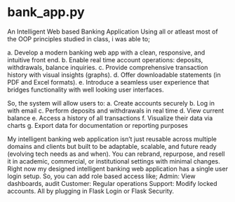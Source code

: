 # bank_app.py
An Intelligent Web based Banking Application
Using all or atleast most of the OOP principles studied in class, i was able  to; 

a.	Develop a modern banking web app with a clean, responsive, and intuitive front end.
b.	Enable real time account operations: deposits, withdrawals, balance inquiries.
c.	Provide comprehensive transaction history with visual insights (graphs).
d.	Offer downloadable statements (in PDF and Excel formats).
e.	Introduce a seamless user experience that bridges functionality with well looking user interfaces.

So, the system will allow users to:
a.	Create accounts securely
b.	Log in with email
c.	Perform deposits and withdrawals in real time
d.	View current balance
e.	Access a history of all transactions
f.	Visualize their data via charts
g.	Export data for documentation or reporting purposes

My intelligent banking web application isn’t just reusable across multiple domains and clients but built to be adaptable, scalable, and future ready (evolving tech needs as and when). You can rebrand, repurpose, and resell it in academic, commercial, or institutional settings with minimal changes. 
Right now my designed intelligent banking web application has a single user login setup. So, you can add role based access like;
Admin: View dashboards, audit
Customer: Regular operations
Support: Modify locked accounts. 
All by plugging in Flask Login or Flask Security. 
